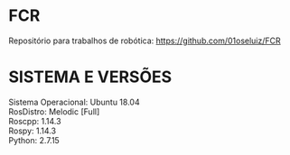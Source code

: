 # FCR
Repositório para trabalhos de robótica: https://github.com/01oseluiz/FCR

# SISTEMA E VERSÕES
Sistema Operacional: Ubuntu 18.04  
RosDistro:  Melodic [Full]  
Roscpp: 1.14.3  
Rospy: 1.14.3  
Python: 2.7.15  